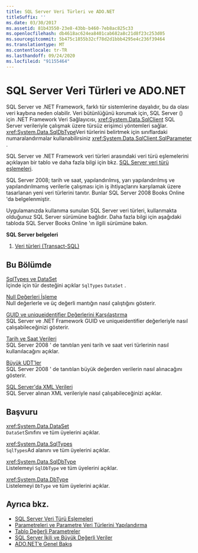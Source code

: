 ```yaml
---
title: SQL Server Veri Türleri ve ADO.NET
titleSuffix: ''
ms.date: 03/30/2017
ms.assetid: 81b43550-23e8-43bb-b460-7eb8ac825c33
ms.openlocfilehash: db4618ac624ea8401cab682a8c21d8f23c253d05
ms.sourcegitcommit: 5b475c1855b32cf78d2d1bbb4295e4c236f39464
ms.translationtype: MT
ms.contentlocale: tr-TR
ms.lasthandoff: 09/24/2020
ms.locfileid: "91155464"
---
```

# <a name="sql-server-data-types-and-adonet"></a>SQL Server Veri Türleri ve ADO.NET

SQL Server ve .NET Framework, farklı tür sistemlerine dayalıdır, bu da olası veri kaybına neden olabilir. Veri bütünlüğünü korumak için, SQL Server () için .NET Framework Veri Sağlayıcısı, <xref:System.Data.SqlClient> SQL Server verileriyle çalışmak üzere türsüz erişimci yöntemleri sağlar. <xref:System.Data.SqlDbType>Veri türlerini belirtmek için sınıflardaki numaralandırmalar kullanabilirsiniz <xref:System.Data.SqlClient.SqlParameter> .  
  
 SQL Server ve .NET Framework veri türleri arasındaki veri türü eşlemelerini açıklayan bir tablo ve daha fazla bilgi için bkz. [SQL Server veri türü eşlemeleri](../sql-server-data-type-mappings.md).  
  
 SQL Server 2008; tarih ve saat, yapılandırılmış, yarı yapılandırılmış ve yapılandırılmamış verilerle çalışması için iş ihtiyaçlarını karşılamak üzere tasarlanan yeni veri türlerini tanıtır. Bunlar SQL Server 2008 Books Online 'da belgelenmiştir.  
  
 Uygulamanızda kullanıma sunulan SQL Server veri türleri, kullanmakta olduğunuz SQL Server sürümüne bağlıdır. Daha fazla bilgi için aşağıdaki tabloda SQL Server Books Online 'ın ilgili sürümüne bakın.  
  
 **SQL Server belgeleri**  
  
1. [Veri türleri (Transact-SQL)](/sql/t-sql/data-types/data-types-transact-sql)  
  
## <a name="in-this-section"></a>Bu Bölümde  

 [SqlTypes ve DataSet](sqltypes-and-the-dataset.md)  
 İçinde için tür desteğini açıklar `SqlTypes` `DataSet` .  
  
 [Null Değerleri İşleme](handling-null-values.md)  
 Null değerlerle ve üç değerli mantığın nasıl çalıştığını gösterir.  
  
 [GUID ve uniqueidentifier Değerlerini Karşılaştırma](comparing-guid-and-uniqueidentifier-values.md)  
 SQL Server ve .NET Framework GUID ve uniqueidentifier değerleriyle nasıl çalışabileceğinizi gösterir.  
  
 [Tarih ve Saat Verileri](date-and-time-data.md)  
 SQL Server 2008 ' de tanıtılan yeni tarih ve saat veri türlerinin nasıl kullanılacağını açıklar.  
  
 [Büyük UDT’ler](large-udts.md)  
 SQL Server 2008 ' de tanıtılan büyük değerden verilerin nasıl alınacağını gösterir.  
  
 [SQL Server'da XML Verileri](xml-data-in-sql-server.md)  
 SQL Server alınan XML verileriyle nasıl çalışabileceğinizi açıklar.  
  
## <a name="reference"></a>Başvuru  

 <xref:System.Data.DataSet>  
 `DataSet`Sınıfını ve tüm üyelerini açıklar.  
  
 <xref:System.Data.SqlTypes>  
 `SqlTypes`Ad alanını ve tüm üyelerini açıklar.  
  
 <xref:System.Data.SqlDbType>  
 Listelemeyi `SqlDbType` ve tüm üyelerini açıklar.  
  
 <xref:System.Data.DbType>  
 Listelemeyi `DbType` ve tüm üyelerini açıklar.  
  
## <a name="see-also"></a>Ayrıca bkz.

- [SQL Server Veri Türü Eşlemeleri](../sql-server-data-type-mappings.md)
- [Parametreleri ve Parametre Veri Türlerini Yapılandırma](../configuring-parameters-and-parameter-data-types.md)
- [Tablo Değerli Parametreler](table-valued-parameters.md)
- [SQL Server İkili ve Büyük Değerli Veriler](sql-server-binary-and-large-value-data.md)
- [ADO.NET’e Genel Bakış](../ado-net-overview.md)

